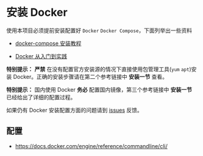 # 安装 Docker

使用本项目必须提前安装配置好 `Docker` `Docker Compose`，下面列举出一些资料

* [docker-compose 安装教程](https://blog.khs1994.com/docker/compose.html)

* [Docker 从入门到实践](https://github.com/yeasy/docker_practice)

**特别提示：** **严禁** 在没有配置官方安装源的情况下直接使用包管理工具(`yum` `apt`)安装 Docker。正确的安装步骤请在第二个参考链接中 **安装一节** 查看。

**特别提示：** 国内使用 Docker **务必** 配置国内镜像，第三个参考链接中 **安装一节** 已经给出了详细的配置过程。

如果仍有 Docker 安装配置方面的问题请到 [issues](https://github.com/khs1994-docker/lnmp/issues/180) 反馈。

## 配置

* https://docs.docker.com/engine/reference/commandline/cli/

